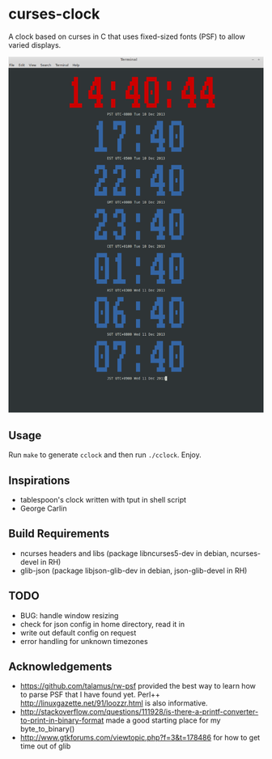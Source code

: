curses-clock
============

A clock based on curses in C that uses fixed-sized fonts (PSF) to allow varied displays.

![screen shot of default config](/docs/clock001.png)

Usage
-----

Run `make` to generate `cclock` and then run `./cclock`.  Enjoy.

Inspirations
------------

* tablespoon's clock written with tput in shell script
* George Carlin

Build Requirements
------------------

* ncurses headers and libs (package libncurses5-dev in debian, ncurses-devel in RH)
* glib-json (package libjson-glib-dev in debian, json-glib-devel in RH)

TODO
----

* BUG: handle window resizing
* check for json config in home directory, read it in
* write out default config on request
* error handling for unknown timezones

Acknowledgements
----------------
* https://github.com/talamus/rw-psf provided the best way to learn how to parse PSF that I have found yet.  Perl++  http://linuxgazette.net/91/loozzr.html is also informative.
* http://stackoverflow.com/questions/111928/is-there-a-printf-converter-to-print-in-binary-format made a good starting place for my byte_to_binary()
* http://www.gtkforums.com/viewtopic.php?f=3&t=178486 for how to get time out of glib
